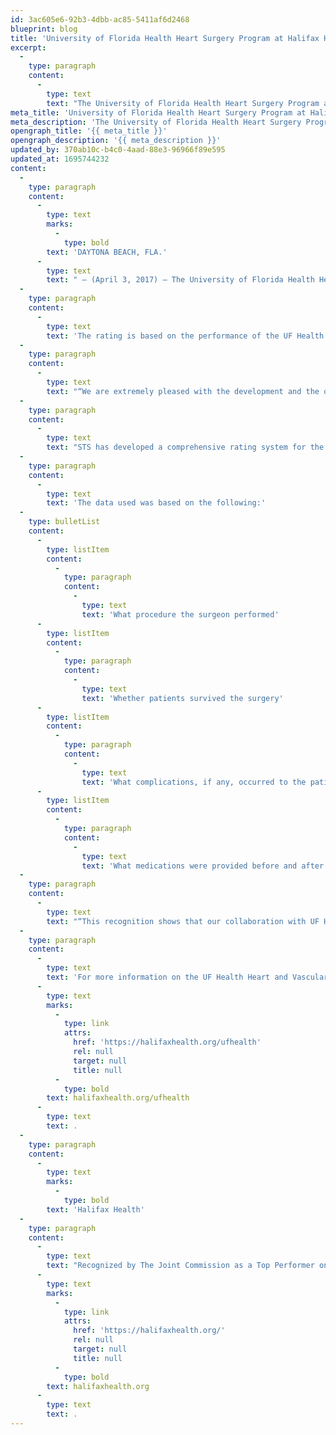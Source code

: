 ```yaml
---
id: 3ac605e6-92b3-4dbb-ac85-5411af6d2468
blueprint: blog
title: 'University of Florida Health Heart Surgery Program at Halifax Health Rated Among the Top 10 Percent in the Nation by the Society of Thoracic Surgeons'
excerpt:
  -
    type: paragraph
    content:
      -
        type: text
        text: "The University of Florida Health Heart Surgery Program at Halifax Health is among the top 10 percent of heart programs in the nation according to data recently released by the Society of Thoracic Surgeons, a non-profit organization that represents more than 7,000 surgeons, researchers and healthcare professionals worldwide.\_"
meta_title: 'University of Florida Health Heart Surgery Program at Halifax Health Rated Among the Top 10 Percent in the Nation by the Society of Thoracic Surgeons'
meta_description: 'The University of Florida Health Heart Surgery Program at Halifax Health is among the top 10 percent of heart programs in the nation.'
opengraph_title: '{{ meta_title }}'
opengraph_description: '{{ meta_description }}'
updated_by: 370ab10c-b4c0-4aad-88e3-96966f89e595
updated_at: 1695744232
content:
  -
    type: paragraph
    content:
      -
        type: text
        marks:
          -
            type: bold
        text: 'DAYTONA BEACH, FLA.'
      -
        type: text
        text: " – (April 3, 2017) – The University of Florida Health Heart Surgery Program at Halifax Health is among the top 10 percent of heart programs in the nation according to data recently released by the Society of Thoracic Surgeons, a non-profit organization that represents more than 7,000 surgeons, researchers and healthcare professionals worldwide.\_"
  -
    type: paragraph
    content:
      -
        type: text
        text: 'The rating is based on the performance of the UF Health cardiothoracic surgeons and Halifax Health surgical team during heart bypass surgery as well as post-surgery indicators that have been determined to provide the best outcomes for patients.'
  -
    type: paragraph
    content:
      -
        type: text
        text: "“We are extremely pleased with the development and the quality of this program.\_ In just its first year, it achieved the highest quality rating possible, three stars, for Coronary Artery Bypass Graft (CABG) outcomes by the Society of Thoracic Surgeons.\_ That is a very big deal and extremely important to the health of our community,” explains Halifax Health Service Line Administrator Matt Petkus."
  -
    type: paragraph
    content:
      -
        type: text
        text: "STS has developed a comprehensive rating system for the quality of coronary bypass surgery among hospitals across the United States.\_ Approximately 12 to 15 percent of hospitals receive a “three-star” rating, which denotes the highest category of quality.\_ In the most recent analysis of national data covering the period from July 1, 2015 through June 30, 2016, the coronary artery bypass surgery performance of Halifax Health, and its collaboration with UF Health, was found to lie in the highest quality tier, thereby receiving an STS three-star rating."
  -
    type: paragraph
    content:
      -
        type: text
        text: 'The data used was based on the following:'
  -
    type: bulletList
    content:
      -
        type: listItem
        content:
          -
            type: paragraph
            content:
              -
                type: text
                text: 'What procedure the surgeon performed'
      -
        type: listItem
        content:
          -
            type: paragraph
            content:
              -
                type: text
                text: 'Whether patients survived the surgery'
      -
        type: listItem
        content:
          -
            type: paragraph
            content:
              -
                type: text
                text: 'What complications, if any, occurred to the patient during or after the surgery'
      -
        type: listItem
        content:
          -
            type: paragraph
            content:
              -
                type: text
                text: 'What medications were provided before and after surgery to the patient to ensure the best possible outcomes'
  -
    type: paragraph
    content:
      -
        type: text
        text: "“This recognition shows that our collaboration with UF Health to bring to East Central Florida advanced thoracic, cardiovascular and vascular surgical care led by board-certified and fellowship-trained surgeons has been hugely successful.\_ So much so, in fact, that we look forward to adding to the list of surgical procedures we offer in the near future,” Petkus says.\_"
  -
    type: paragraph
    content:
      -
        type: text
        text: 'For more information on the UF Health Heart and Vascular Surgery program at Halifax Health, call 386.226.2662 or visit '
      -
        type: text
        marks:
          -
            type: link
            attrs:
              href: 'https://halifaxhealth.org/ufhealth'
              rel: null
              target: null
              title: null
          -
            type: bold
        text: halifaxhealth.org/ufhealth
      -
        type: text
        text: .
  -
    type: paragraph
    content:
      -
        type: text
        marks:
          -
            type: bold
        text: 'Halifax Health'
  -
    type: paragraph
    content:
      -
        type: text
        text: "Recognized by The Joint Commission as a Top Performer on Key Quality Measures, Halifax Health serves Volusia and Flagler counties, providing a continuum of healthcare services through a network of organizations including a tertiary hospital, community hospital, psychiatric services, a cancer treatment center with four outreach locations, the area’s largest hospice, a center for inpatient rehabilitation, primary care walk-in clinics, a walk-in clinic specializing in women’s health, two community clinics, three children’s medical practices, a home healthcare agency, and an exclusive provider organization.\_ Halifax Health offers the area’s only Level II Trauma Center, Comprehensive Stroke Center, Pediatric Intensive Care Unit, Pediatric Emergency Department, Child and Adolescent Behavioral Services, complete Neurosurgical Services, OB Emergency Department and Level II Neonatal Intensive Care Unit that cares for babies born as early as 28 weeks.\_ For more information, visit "
      -
        type: text
        marks:
          -
            type: link
            attrs:
              href: 'https://halifaxhealth.org/'
              rel: null
              target: null
              title: null
          -
            type: bold
        text: halifaxhealth.org
      -
        type: text
        text: .
---
```

